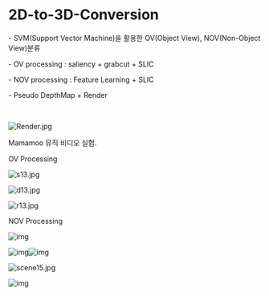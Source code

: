 # 2D-to-3D-Conversion

\- SVM(Support Vector Machine)을 활용한 OV(Object View), NOV(Non-Object View)분류

\- OV processing : saliency + grabcut + SLIC

\- NOV processing : Feature Learning + SLIC

\- Pseudo DepthMap + Render

﻿

![Render.jpg](https://github.com/adamdoha/2D-to-3D-Conversion/blob/master/FinalProject/Render.jpg?raw=true)

Mamamoo 뮤직 비디오 실험.



OV Processing

![s13.jpg](https://github.com/adamdoha/2D-to-3D-Conversion/blob/master/FinalProject/OV/s13.jpg?raw=true)

![d13.jpg](https://github.com/adamdoha/2D-to-3D-Conversion/blob/master/FinalProject/OV/d13.jpg?raw=true)

![r13.jpg](https://github.com/adamdoha/2D-to-3D-Conversion/blob/master/FinalProject/OV/r13.jpg?raw=true)



NOV Processing



![img](https://raw.githubusercontent.com/adamdoha/2D-to-3D-Conversion/master/FinalProject/NOV/depth2.bmp)



![img](https://raw.githubusercontent.com/adamdoha/2D-to-3D-Conversion/master/FinalProject/NOV/labelimg11.bmp)![img](https://raw.githubusercontent.com/adamdoha/2D-to-3D-Conversion/master/FinalProject/NOV/scene8.bmp)







![scene15.jpg](https://github.com/adamdoha/2D-to-3D-Conversion/blob/master/FinalProject/NOV/scene15.jpg?raw=true)

![img](https://raw.githubusercontent.com/adamdoha/2D-to-3D-Conversion/master/FinalProject/NOV/scene15.bmp)
